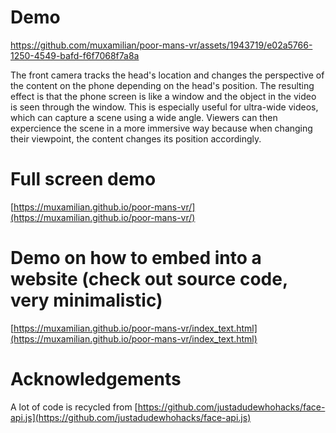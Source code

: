# Demo
https://github.com/muxamilian/poor-mans-vr/assets/1943719/e02a5766-1250-4549-bafd-f6f7068f7a8a

The front camera tracks the head's location and changes the perspective of the content on the phone depending on the head's position. The resulting effect is that the phone screen is like a window and the object in the video is seen through the window. This is especially useful for ultra-wide videos, which can capture a scene using a wide angle. Viewers can then expercience the scene in a more immersive way because when changing their viewpoint, the content changes its position accordingly. 

# Full screen demo
[https://muxamilian.github.io/poor-mans-vr/](https://muxamilian.github.io/poor-mans-vr/)

# Demo on how to embed into a website (check out source code, very minimalistic)
[https://muxamilian.github.io/poor-mans-vr/index_text.html](https://muxamilian.github.io/poor-mans-vr/index_text.html)

# Acknowledgements
A lot of code is recycled from [https://github.com/justadudewhohacks/face-api.js](https://github.com/justadudewhohacks/face-api.js)

